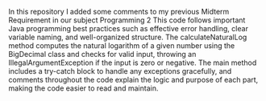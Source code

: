 In this repository I added some comments to my previous Midterm Requirement in our subject Programming 2
This code follows important Java programming best practices such as effective error handling, clear variable naming, and well-organized structure. 
The calculateNaturalLog method computes the natural logarithm of a given number using the BigDecimal class and checks for valid input, 
throwing an IllegalArgumentException if the input is zero or negative. 
The main method includes a try-catch block to handle any exceptions gracefully, and comments throughout the code explain the logic and purpose of each part, making the code easier to read and maintain.
